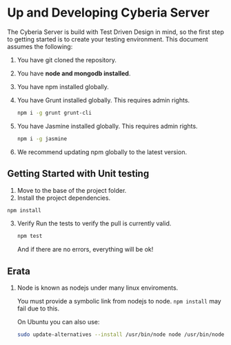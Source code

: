 # Up and Developing Cyberia Server

The Cyberia Server is build with Test Driven Design in mind, so the first step to getting started is to create your 
testing environment. This document assumes the following:

1. You have git cloned the repository.
2. You have **node and mongodb installed**.
3. You have npm installed globally.
4. You have Grunt installed globally. This requires admin rights.
    
    ```sh
    npm i -g grunt grunt-cli
    ```
5. You have Jasmine installed globally. This requires admin rights.

    ```sh
    npm i -g jasmine
    ```
6. We recommend updating npm globally to the latest version.


## Getting Started with Unit testing

1. Move to the base of the project folder.
2. Install the project dependencies.
  ```sh
  npm install
  ```
3. Verify Run the tests to verify the pull is currently valid.
    
    ```sh
    npm test
    ```
    And if there are no errors, everything will be ok!

    
## Erata
1. Node is known as nodejs under many linux enviroments. 

    You must provide a symbolic link from nodejs to node. `npm install` may fail due to this.
     
    On Ubuntu you can also use:
    ```sh
    sudo update-alternatives --install /usr/bin/node node /usr/bin/nodejs 10
    ```
